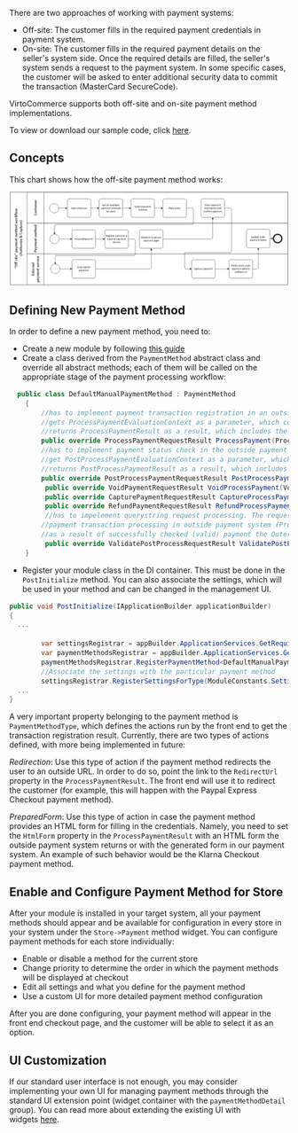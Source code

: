There are two approaches of working with payment systems:

+ Off-site: The customer fills in the required payment credentials in payment system.
+ On-site: The customer fills in the required payment details on the seller's system side. Once the required details are filled, the seller's system sends a request to the payment system. In some specific cases, the customer will be asked to enter additional security data to commit the transaction (MasterCard SecureCode).

VirtoCommerce supports both off-site and on-site payment method implementations.

To view or download our sample code, click [here](https://github.com/VirtoCommerce/vc-module-payment/blob/master/src/VirtoCommerce.Payment.Data/DefaultManualPaymentMethod.cs).

## Concepts

This chart shows how the off-site payment method works:

![Offside payment method](media/01-offsite-payment-method-chart.png)

## Defining New Payment Method

In order to define a new payment method, you need to:

+ Create a new module by following [this guide](../../Tutorials-and-How-tos/Tutorials/creating-custom-module.md)
+ Create a class derived from the `PaymentMethod` abstract class and override all abstract methods; each of them will be called on the appropriate stage of the payment processing workflow:

```csharp
  public class DefaultManualPaymentMethod : PaymentMethod
    {
		//has to implement payment transaction registration in an outside payment system;
		//gets ProcessPaymentEvaluationContext as a parameter, which contains all the required information to create a payment transaction in an outside payment system;
        //returns ProcessPaymentResult as a result, which includes the OuterId property, that has to be set to PaymentId. That way it associates payment in the Virto Commerce platform with the payment transaction in //the outside payment system
        public override ProcessPaymentRequestResult ProcessPayment(ProcessPaymentRequest request) { ... }
		//has to implement payment status check in the outside payment system;
 		//get PostProcessPaymentEvaluationContext as a parameter, which contains all the required information to check payment status in outside payment system;
		//returns PostProcessPaymentResult as a result, which includes the payment status result returned by the outside payment system
		public override PostProcessPaymentRequestResult PostProcessPayment(PostProcessPaymentRequest request) { ... }
		 public override VoidPaymentRequestResult VoidProcessPayment(VoidPaymentRequest request) { ... }
		 public override CapturePaymentRequestResult CaptureProcessPayment(CapturePaymentRequest request) { ... }
		 public override RefundPaymentRequestResult RefundProcessPayment(RefundPaymentRequest request) { ... }
		 //has to impelement querystring request processing. The request comes to `push url` from outside payment system or frontend. The `push url` is set in account settings of most payment systems or during
		//payment transaction processing in outside payment system (ProcessPayment method).
		//as a result of successfully checked (valid) payment the OuterId property of ValidatePostProcessRequestResult has to be set. It identifies payment in VirtoCommerce with the transaction in outside payment system.
		 public override ValidatePostProcessRequestResult ValidatePostProcessRequest(System.Collections.Specialized.NameValueCollection queryString) { ... }
	}
```

+ Register your module class in the DI container. This must be done in the `PostInitialize` method. You can also associate the settings, which will be used in your method and can be changed in the management UI. 

```C#
public void PostInitialize(IApplicationBuilder applicationBuilder)
{
  ...

	 	var settingsRegistrar = appBuilder.ApplicationServices.GetRequiredService<ISettingsRegistrar>();
        var paymentMethodsRegistrar = appBuilder.ApplicationServices.GetRequiredService<IPaymentMethodsRegistrar>();
        paymentMethodsRegistrar.RegisterPaymentMethod<DefaultManualPaymentMethod>();
		//Associate the settings with the particular payment method
        settingsRegistrar.RegisterSettingsForType(ModuleConstants.Settings.DefaultManualPaymentMethod.AllSettings, typeof(DefaultManualPaymentMethod).Name);
  ...
}
```

A very important property belonging to the payment method is `PaymentMethodType`, which defines the actions run by the front end to get the transaction registration result. Currently, there are two types of actions defined, with more being implemented in future:

*Redirection*: Use this type of action if the payment method redirects the user to an outside URL. In order to do so, point the link to the `RedirectUrl` property in the `ProcessPaymentResult`. The front end will use it to redirect the customer (for example, this will happen with the Paypal Express Checkout payment method). 

*PreparedForm*: Use this type of action in case the payment method provides an HTML form for filling in the credentials. Namely, you need to set the `HtmlForm` property in the `ProcessPaymentResult` with an HTML form the outside payment system returns or with the generated form in our payment system. An example of such behavior would be the Klarna Checkout payment method.

## Enable and Configure Payment Method for Store

After your module is installed in your target system, all your payment methods should appear and be available for configuration in every store in your system under the `Store->Payment` method widget. You can configure payment methods for each store individually:

+ Enable or disable a method for the current store
+ Change priority to determine the order in which the payment methods will be displayed at checkout
+ Edit all settings and what you define for the payment method
+ Use a custom UI for more detailed payment method configuration

After you are done configuring, your payment method will appear in the front end checkout page, and the customer will be able to select it as an option.

## UI Customization

If our standard user interface is not enough, you may consider implementing your own UI for managing payment methods through the standard UI extension point (widget container with the `paymentMethodDetail` group). You can read more about extending the existing UI with widgets [here](../../Platform-Manager/Extensibility-Points/widgets.md).
